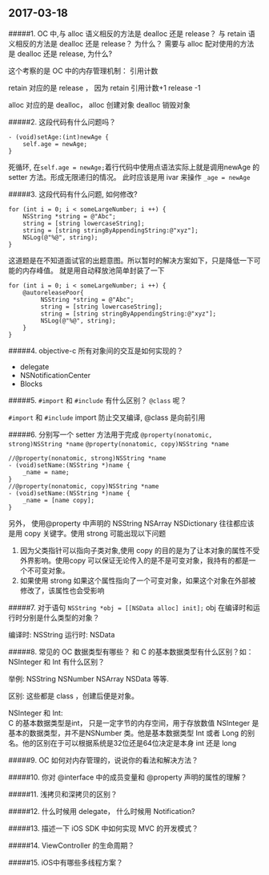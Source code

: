 

## 2017-03-18
#####1. OC 中,与 alloc 语义相反的方法是 dealloc 还是 release？ 与 retain 语义相反的方法是 dealloc 还是 release？ 为什么？ 需要与 alloc 配对使用的方法是 dealloc 还是 release, 为什么?

这个考察的是 OC 中的内存管理机制： 引用计数

retain 对应的是 release ， 因为 retain 引用计数+1 release -1

alloc 对应的是 dealloc，  alloc 创建对象 dealloc 销毁对象


#####2. 这段代码有什么问题吗？

```obj-c
- (void)setAge:(int)newAge {
    self.age = newAge;
}
```

死循环, 在`self.age = newAge;`着行代码中使用点语法实际上就是调用newAge 的 setter 方法。形成无限递归的情况。 此时应该是用 ivar 来操作 `_age = newAge`


#####3. 这段代码有什么问题, 如何修改?

```obj-c
for (int i = 0; i < someLargeNumber; i ++) {
    NSString *string = @"Abc";
    string = [string lowercaseString];
    string = [string stringByAppendingString:@"xyz"];
    NSLog(@"%@", string);
}

```

这道题是在不知道面试官的出题意图。所以暂时的解决方案如下，只是降低一下可能的内存峰值。 就是用自动释放池简单封装了一下

```obj-c
for (int i = 0; i < someLargeNumber; i ++) {
    @autoreleasePoor{
         NSString *string = @"Abc";
         string = [string lowercaseString];
         string = [string stringByAppendingString:@"xyz"];
         NSLog(@"%@", string);
    }
}
```




#####4. objective-c 所有对象间的交互是如何实现的？

* delegate
* NSNotificationCenter
* Blocks


#####5. `#import` 和 `#include` 有什么区别？ `@class` 呢？

`#import` 和 `#include` import 防止交叉编译,  @class 是向前引用



#####6. 分别写一个 setter 方法用于完成
`@property(nonatomic, strong)NSString *name`
`@property(nonatomic, copy)NSString *name`


```objc
//@property(nonatomic, strong)NSString *name
- (void)setName:(NSString *)name {
    _name = name;
}
//@property(nonatomic, copy)NSString *name
- (void)setName:(NSString *)name {
    _name = [name copy];
}
```

另外， 使用@property 中声明的 NSString NSArray NSDictionary 往往都应该是用 copy 关键字。使用 strong 可能出现以下问题

1. 因为父类指针可以指向子类对象,使用 copy 的目的是为了让本对象的属性不受外界影响。使用copy 可以保证无论传入的是不是可变对象，我持有的都是一个不可变对象。
2. 如果使用 strong 如果这个属性指向了一个可变对象，如果这个对象在外部被修改了，该属性也会受影响



#####7. 对于语句 `NSString *obj = [[NSData alloc] init];` obj 在编译时和运行时分别是什么类型的对象？

编译时: NSString
运行时: NSData

#####8. 常见的 OC 数据类型有哪些？ 和 C 的基本数据类型有什么区别？如： NSInteger 和 Int 有什么区别？

举例:
    NSString NSNumber NSArray NSData 等等.

区别: 
    这些都是 class ，创建后便是对象。

NSInteger 和 Int:    
 C 的基本数据类型是int， 只是一定字节的内存空间，用于存放数值
 NSInteger 是基本的数据类型，并不是NSNumber 类。他是基本数据类型 Int 或者 Long 的别名。他的区别在于可以根据系统是32位还是64位决定是本身 int 还是 long



#####9. OC 如何对内存管理的，说说你的看法和解决方法？




#####10. 你对 @interface 中的成员变量和 @property 声明的属性的理解？



#####11. 浅拷贝和深拷贝的区别？




#####12. 什么时候用 delegate， 什么时候用 Notification?




#####13. 描述一下 iOS SDK 中如何实现 MVC 的开发模式？




#####14. ViewController 的生命周期？



#####15. iOS中有哪些多线程方案？







